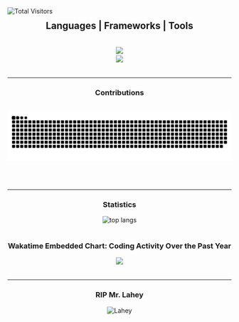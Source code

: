 <img alt="Total Visitors" align="left" src="https://visitor-badge.laobi.icu/badge?page_id=xEdemo.xEdemo" />

<h2 align="center">Languages | Frameworks | Tools</h2>

<br/>
<div align="center">
    <img src="https://skillicons.dev/icons?i=react,vite,mui,html,css,tailwind,redux,c" /></br>
    <img src="https://skillicons.dev/icons?i=javascript,express,mongodb,regex,nodejs,lua,postman,wasm" />
</div>

<br/>
<hr/>

<div align="center">
  <h3>Contributions</h3>
  <br>
  <img alt="snake eating my contributions" src="https://raw.githubusercontent.com/xEdemo/xEdemo/output/github-contribution-grid-snake.svg" />
  
  <br/><br/>
</div>
<hr/>

<h3 align="center">Statistics</h3>

<div align="center">
    <img width=400 src="https://github-readme-stats.vercel.app/api/top-langs/?username=xEdemo&size_weight=0.5&count_weight=0.5&layout=donut&theme=light&border_radius=10" alt="top langs" />
    <br/><br/>
    <h3>Wakatime Embedded Chart: Coding Activity Over the Past Year</h3>
    <img height=400 src="https://wakatime.com/share/@018cc20f-9b4e-4a3a-af42-ea8c63858ac9/d841b018-5060-44ee-8532-e377eef3d350.svg" />
</div>

<br/>
<hr/>

<h3 align="center">RIP Mr. Lahey</h3>
<div align="center">
    <img src="lahey.gif" alt="Lahey" />
<div>
